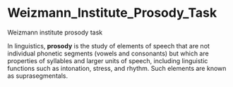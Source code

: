 # Weizmann_Institute_Prosody_Task
Weizmann institute prosody task

In linguistics, __prosody__ is the study of elements of speech that are not individual phonetic segments (vowels and consonants) but which are properties of syllables and larger units of speech, including linguistic functions such as intonation, stress, and rhythm. Such elements are known as suprasegmentals.
